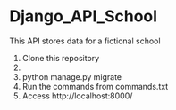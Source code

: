 # Django_API_School
This API stores data for a fictional school

1) Clone this repository
2) 
3) python manage.py migrate
4) Run the commands from commands.txt
5) Access http://localhost:8000/
